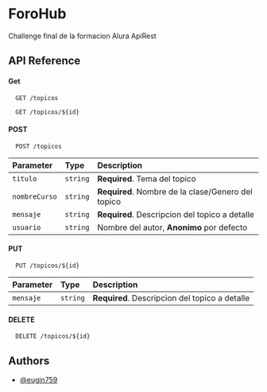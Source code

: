 # ForoHub   
Challenge final de la formacion Alura ApiRest


## API Reference

#### Get 

```http
  GET /topicos
```

```http
  GET /topicos/${id}
```

#### POST

```http
  POST /topicos
```

| Parameter | Type     | Description                |
| :-------- | :------- | :------------------------- |
| `titulo` | `string` | **Required**. Tema del topico |
| `nombreCurso` | `string` | **Required**. Nombre de la clase/Genero del topico |
| `mensaje` | `string` | **Required**. Descripcion del topico a detalle |
| `usuario` | `string` | Nombre del autor, **Anonimo** por defecto |

#### PUT 

```http
  PUT /topicos/${id}
```

| Parameter | Type     | Description                |
| :-------- | :------- | :------------------------- |
| `mensaje` | `string` | **Required**. Descripcion del topico a detalle |


#### DELETE

```http
  DELETE /topicos/${id}
```

## Authors

- [@eugin759](https://github.com/eugin759)
